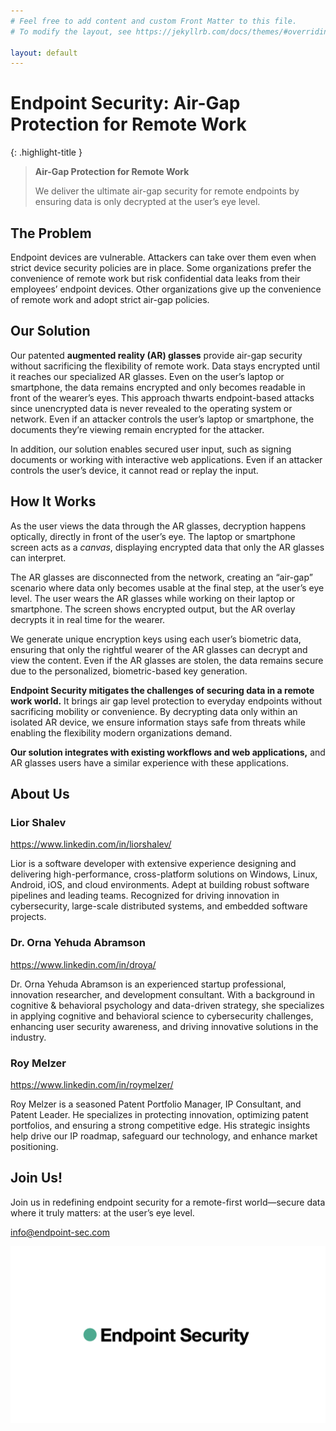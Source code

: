 ```yaml
---
# Feel free to add content and custom Front Matter to this file.
# To modify the layout, see https://jekyllrb.com/docs/themes/#overriding-theme-defaults

layout: default
---
```


# Endpoint Security: Air-Gap Protection for Remote Work

{: .highlight-title }

> **Air-Gap Protection for Remote Work**
>
> We deliver the ultimate air-gap security for remote endpoints by ensuring data is only decrypted at the user’s eye level.

## The Problem

Endpoint devices are vulnerable. Attackers can take over them even when strict device security policies are in place. Some organizations prefer the convenience of remote work but risk confidential data leaks from their employees’ endpoint devices. Other organizations give up the convenience of remote work and adopt strict air-gap policies.

## Our Solution

Our patented **augmented reality (AR) glasses** provide air-gap security without sacrificing the flexibility of remote work. Data stays encrypted until it reaches our specialized AR glasses. Even on the user’s laptop or smartphone, the data remains encrypted and only becomes readable in front of the wearer’s eyes. This approach thwarts endpoint-based attacks since unencrypted data is never revealed to the operating system or network. Even if an attacker controls the user’s laptop or smartphone, the documents they’re viewing remain encrypted for the attacker.

In addition, our solution enables secured user input, such as signing documents or working with interactive web applications. Even if an attacker controls the user’s device, it cannot read or replay the input.

## How It Works

As the user views the data through the AR glasses, decryption happens optically, directly in front of the user’s eye. The laptop or smartphone screen acts as a *canvas*, displaying encrypted data that only the AR glasses can interpret.

The AR glasses are disconnected from the network, creating an “air-gap” scenario where data only becomes usable at the final step, at the user’s eye level. The user wears the AR glasses while working on their laptop or smartphone. The screen shows encrypted output, but the AR overlay decrypts it in real time for the wearer.

We generate unique encryption keys using each user’s biometric data, ensuring that only the rightful wearer of the AR glasses can decrypt and view the content. Even if the AR glasses are stolen, the data remains secure due to the personalized, biometric-based key generation.

**Endpoint Security mitigates the challenges of securing data in a remote work world.** It brings air gap level protection to everyday endpoints without sacrificing mobility or convenience. By decrypting data only within an isolated AR device, we ensure information stays safe from threats while enabling the flexibility modern organizations demand.

**Our solution integrates with existing workflows and web applications,** and AR glasses users have a similar experience with these applications.

## About Us

### Lior Shalev

<a href="https://www.linkedin.com/in/liorshalev/" target="_blank">https://www.linkedin.com/in/liorshalev/</a>

Lior is a software developer with extensive experience designing and delivering high-performance, cross-platform solutions on Windows, Linux, Android, iOS, and cloud environments. Adept at building robust software pipelines and leading teams. Recognized for driving innovation in cybersecurity, large-scale distributed systems, and embedded software projects.

### Dr. Orna Yehuda Abramson

<a href="https://www.linkedin.com/in/droya/" target="_blank">https://www.linkedin.com/in/droya/</a>

Dr. Orna Yehuda Abramson is an experienced startup professional, innovation researcher, and development consultant. With a background in cognitive & behavioral psychology and data-driven strategy, she specializes in applying cognitive and behavioral science to cybersecurity challenges, enhancing user security awareness, and driving innovative solutions in the industry.

### Roy Melzer

<a href="https://www.linkedin.com/in/roymelzer/" target="_blank">https://www.linkedin.com/in/roymelzer/</a>

Roy Melzer is a seasoned Patent Portfolio Manager, IP Consultant, and Patent Leader. He specializes in protecting innovation, optimizing patent portfolios, and ensuring a strong competitive edge. His strategic insights help drive our IP roadmap, safeguard our technology, and enhance market positioning.

## Join Us!

Join us in redefining endpoint security for a remote-first world—secure data where it truly matters: at the user’s eye level.

[info@endpoint-sec.com](mailto:info@endpoint-sec.com)

![logo](assets/logo.png)
